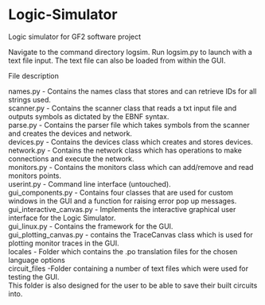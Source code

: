 # Logic-Simulator
Logic simulator for GF2 software project

Navigate to the command directory logsim. Run logsim.py to launch with a text file input. The text file can also be loaded from within the GUI.

File description

names.py                - Contains the names class that stores and can retrieve IDs for all strings used.    
scanner.py              - Contains the scanner class that reads a txt input file and outputs symbols as dictated by the EBNF syntax.  
parse.py                - Contains the parser file which takes symbols from the scanner and creates the devices and network.  
devices.py              - Contains the devices class which creates and stores devices.  
network.py              - Contains the network class which has operations to make connections and execute the network.  
monitors.py             - Contains the monitors class which can add/remove and read monitors points.  
userint.py              - Command line interface (untouched).  
gui_components.py       - Contains four classes that are used for custom windows in the GUI and a function for raising error pop up messages.  
gui_interactive_canvas.py - Implements the interactive graphical user interface for the Logic Simulator.  
gui_linux.py            - Contains the framework for the GUI.  
gui_plotting_canvas.py  - contains the TraceCanvas class which is used for plotting monitor traces in the GUI.  
locales                 - Folder which contains the .po translation files for the chosen language options  
circuit_files           -Folder containing a number of text files which were used for testing the GUI.   
                         This folder is also designed for the user to be able to save their built circuits into.  
